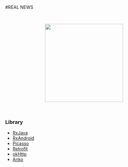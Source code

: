 #REAL NEWS

</br>
<p align="center">
   <img src="https://github.com/aasumitro/dicoding_KADE_submission01/blob/master/assets/dicoding_kotlin_submission002.gif" width="250">
</p>
</br>

### Library

  - [RxJava](https://github.com/ReactiveX/Rxjava)
  - [RxAndroid](https://github.com/ReactiveX/RxAndroid)
  - [Picasso](https://github.com/square/picasso)
  - [Retrofit](https://github.com/square/retrofit)
  - [okHttp](https://github.com/square/okhttp)
  - [Anko](https://github.com/Kotlin/anko)

